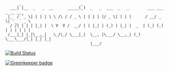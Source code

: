 ```
      _                          _
  ___| |__  _   _  __      _____(_)  _   _  ___  _   _        ___ ___  _ __ ___
 |_  / '_ \| | | | \ \ /\ / / _ \ | | | | |/ _ \| | | |      / __/ _ \| '_ ` _ \
  / /| | | | |_| |  \ V  V /  __/ | | |_| | (_) | |_| |  _  | (_| (_) | | | | | |
 /___|_| |_|\__,_|   \_/\_/ \___|_|  \__, |\___/ \__,_| (_)  \___\___/|_| |_| |_|
                                     |___/
```

[![Build Status](https://travis-ci.org/zhuweiyou/zhuweiyou.com.svg?branch=master)](https://travis-ci.org/zhuweiyou/zhuweiyou.com)



[![Greenkeeper badge](https://badges.greenkeeper.io/zhuweiyou/zhuweiyou.com.svg)](https://greenkeeper.io/)